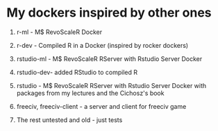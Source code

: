 My dockers inspired by other ones
=================================

1. r-ml       - M$ RevoScaleR Docker

1. r-dev      - Compiled R in a Docker (inspired by rocker dockers)

1. rstudio-ml - M$ RevoScaleR RServer with Rstudio Server Docker

1. rstudio-dev- added RStudio to compiled R

1. rstudio    - M$ RevoScaleR RServer with Rstudio Server Docker with packages from my lectures and the Cichosz's book
1. freeciv, freeciv-client - a server and client for freeciv game

1. The rest untested and old - just tests
